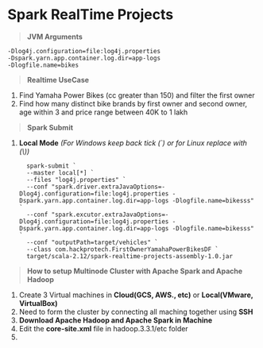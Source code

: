 # Spark RealTime Projects

> **JVM Arguments** 

```
-Dlog4j.configuration=file:log4j.properties
-Dspark.yarn.app.container.log.dir=app-logs
-Dlogfile.name=bikes
```

> **Realtime UseCase** 

1. Find Yamaha Power Bikes (cc greater than 150) and filter the first owner
2. Find how many distinct bike brands by first owner and second owner, age within 3 and price range between 40K to 1 lakh
 

> **Spark Submit** 
 
 1. **Local Mode** *(For Windows keep back tick (`) or for Linux replace with (\\))*
 
      ```
        spark-submit `
        --master local[*] `
        --files "log4j.properties" `
        --conf "spark.driver.extraJavaOptions=-Dlog4j.configuration=file:log4j.properties -Dspark.yarn.app.container.log.dir=app-logs -Dlogfile.name=bikesss" `
        --conf "spark.excutor.extraJavaOptions=-Dlog4j.configuration=file:log4j.properties -Dspark.yarn.app.container.log.dir=app-logs -Dlogfile.name=bikesss" `
        --conf "outputPath=target/vehicles" `
        --class com.hackprotech.FirstOwnerYamahaPowerBikesDF `
        target/scala-2.12/spark-realtime-projects-assembly-1.0.jar
      ```

> **How to setup Multinode Cluster with Apache Spark and Apache Hadoop**

1. Create 3 Virtual machines in **Cloud(GCS, AWS., etc)** or **Local(VMware, VirtualBox)**
2. Need to form the cluster by connecting all maching together using **SSH**
3. **Download Apache Hadoop and Apache Spark in Machine**
4. Edit the **core-site.xml** file in hadoop.3.3.1/etc folder
5. 
